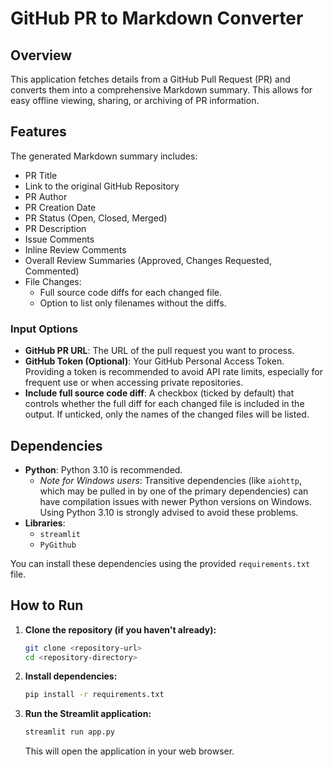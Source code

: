# GitHub PR to Markdown Converter

## Overview

This application fetches details from a GitHub Pull Request (PR) and converts them into a comprehensive Markdown summary. This allows for easy offline viewing, sharing, or archiving of PR information.

## Features

The generated Markdown summary includes:

- PR Title
- Link to the original GitHub Repository
- PR Author
- PR Creation Date
- PR Status (Open, Closed, Merged)
- PR Description
- Issue Comments
- Inline Review Comments
- Overall Review Summaries (Approved, Changes Requested, Commented)
- File Changes:
  - Full source code diffs for each changed file.
  - Option to list only filenames without the diffs.

### Input Options

- **GitHub PR URL**: The URL of the pull request you want to process.
- **GitHub Token (Optional)**: Your GitHub Personal Access Token. Providing a token is recommended to avoid API rate limits, especially for frequent use or when accessing private repositories.
- **Include full source code diff**: A checkbox (ticked by default) that controls whether the full diff for each changed file is included in the output. If unticked, only the names of the changed files will be listed.

## Dependencies

- **Python**: Python 3.10 is recommended.
  - *Note for Windows users*: Transitive dependencies (like `aiohttp`, which may be pulled in by one of the primary dependencies) can have compilation issues with newer Python versions on Windows. Using Python 3.10 is strongly advised to avoid these problems.
- **Libraries**:
  - `streamlit`
  - `PyGithub`

You can install these dependencies using the provided `requirements.txt` file.

## How to Run

1. **Clone the repository (if you haven't already):**

    ```bash
    git clone <repository-url>
    cd <repository-directory>
    ```

2. **Install dependencies:**

    ```bash
    pip install -r requirements.txt
    ```

3. **Run the Streamlit application:**

    ```bash
    streamlit run app.py
    ```

    This will open the application in your web browser.
